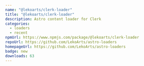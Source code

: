 ```yaml
---
name: "@lekoarts/clerk-loader"
title: "@lekoarts/clerk-loader"
description: Astro content loader for Clerk
categories:
  - loaders
  - recent
npmUrl: https://www.npmjs.com/package/@lekoarts/clerk-loader
repoUrl: https://github.com/LekoArts/astro-loaders
homepageUrl: https://github.com/LekoArts/astro-loaders
badge: new
downloads: 63
---
```

